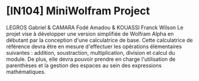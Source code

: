 # [IN104] MiniWolfram Project
LEGROS Gabriel & CAMARA Fodé Amadou & KOUASSI Franck Wilson
Le projet vise à développer une version simplifiée de Wolfram Alpha en débutant par la conception d'une calculatrice de base. Cette calculatrice de référence devra être en mesure d'effectuer les opérations élémentaires suivantes : addition, soustraction, multiplication, division et calcul du module. De plus, elle devra pouvoir prendre en charge l'utilisation de parenthèses et la gestion des espaces au sein des expressions mathématiques.
